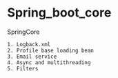 # Spring_boot_core


SpringCore

	1. Logback.xml
	2. Profile base loading bean
	3. Email service
	4. Async and multithreading
	5. Filters